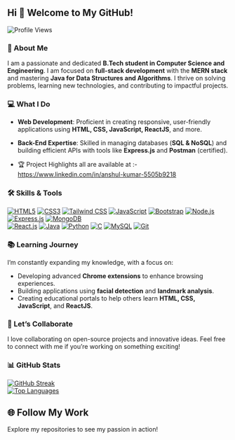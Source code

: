 ## Hi 👋 Welcome to My GitHub!

![Profile Views](https://komarev.com/ghpvc/?username=TechStackWizard&color=blue&style=flat-square)

### 🚀 About Me  
I am a passionate and dedicated **B.Tech student in Computer Science and Engineering**. I am focused on **full-stack development** with the **MERN stack** and mastering **Java for Data Structures and Algorithms**. I thrive on solving problems, learning new technologies, and contributing to impactful projects.

### 💻 What I Do  
- **Web Development**: Proficient in creating responsive, user-friendly applications using **HTML, CSS, JavaScript, ReactJS**, and more.  
- **Back-End Expertise**: Skilled in managing databases (**SQL & NoSQL**) and building efficient APIs with tools like **Express.js** and **Postman** (certified).  

- 🏆 Project Highlights all are available at :- https://www.linkedin.com/in/anshul-kumar-5505b9218

### 🛠️ Skills & Tools

[![HTML5](https://img.shields.io/badge/-HTML5-E34F26?style=flat-square&logo=html5&logoColor=white)](https://developer.mozilla.org/en-US/docs/Web/HTML)  [![CSS3](https://img.shields.io/badge/-CSS3-1572B6?style=flat-square&logo=css3&logoColor=white)](https://developer.mozilla.org/en-US/docs/Web/CSS)  [![Tailwind CSS](https://img.shields.io/badge/-TailwindCSS-06B6D4?style=flat-square&logo=tailwind-css&logoColor=white)](https://tailwindcss.com/docs)  [![JavaScript](https://img.shields.io/badge/-JavaScript-F7DF1E?style=flat-square&logo=javascript&logoColor=black)](https://developer.mozilla.org/en-US/docs/Web/JavaScript)  [![Bootstrap](https://img.shields.io/badge/-Bootstrap-7952B3?style=flat-square&logo=bootstrap&logoColor=white)](https://getbootstrap.com/docs/)  [![Node.js](https://img.shields.io/badge/-Node.js-339933?style=flat-square&logo=node.js&logoColor=white)](https://nodejs.org/en/docs/)  [![Express.js](https://img.shields.io/badge/-Express.js-000000?style=flat-square&logo=express&logoColor=white)](https://expressjs.com/)  [![MongoDB](https://img.shields.io/badge/-MongoDB-47A248?style=flat-square&logo=mongodb&logoColor=white)](https://www.mongodb.com/docs/)  
[![React.js](https://img.shields.io/badge/-React-61DAFB?style=flat-square&logo=react&logoColor=black)](https://reactjs.org/docs/getting-started.html)  [![Java](https://img.shields.io/badge/-Java-007396?style=flat-square&logo=java&logoColor=white)](https://docs.oracle.com/en/java/)  [![Python](https://img.shields.io/badge/-Python-3776AB?style=flat-square&logo=python&logoColor=white)](https://docs.python.org/3/)  [![C](https://img.shields.io/badge/-C-A8B9CC?style=flat-square&logo=c&logoColor=white)](https://en.cppreference.com/w/c)  [![MySQL](https://img.shields.io/badge/-MySQL-4479A1?style=flat-square&logo=mysql&logoColor=white)](https://dev.mysql.com/doc/)  [![Git](https://img.shields.io/badge/-Git-F05032?style=flat-square&logo=git&logoColor=white)](https://git-scm.com/doc)
 
### 📚 Learning Journey  
I’m constantly expanding my knowledge, with a focus on:  
- Developing advanced **Chrome extensions** to enhance browsing experiences.  
- Building applications using **facial detection** and **landmark analysis**.  
- Creating educational portals to help others learn **HTML, CSS, JavaScript**, and **ReactJS**.

### 🤝 Let’s Collaborate  
I love collaborating on open-source projects and innovative ideas. Feel free to connect with me if you’re working on something exciting!
### 📊 GitHub Stats  
[![GitHub Streak](https://streak-stats.demolab.com/?user=TechStackWizard&theme=radical)](https://git.io/streak-stats)  
[![Top Languages](https://github-readme-stats.vercel.app/api/top-langs/?username=TechStackWizard&layout=compact&theme=radical)](https://github.com/anuraghazra/github-readme-stats)


## 🌐 Follow My Work  
Explore my repositories to see my passion in action!  

